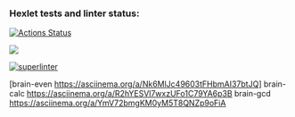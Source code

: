 ### Hexlet tests and linter status:
[![Actions Status](https://github.com/MT-cod/php-project-lvl1/workflows/hexlet-check/badge.svg)](https://github.com/MT-cod/php-project-lvl1/actions)

<a href="https://codeclimate.com/github/codeclimate/codeclimate/maintainability"><img src="https://api.codeclimate.com/v1/badges/a99a88d28ad37a79dbf6/maintainability" /></a>

[![superlinter](https://github.com/MT-cod/php-project-lvl1/workflows/superlinter/badge.svg)](https://github.com/MT-cod/php-project-lvl1/actions)

[brain-even https://asciinema.org/a/Nk6MlJc49603tFHbmAI37btJQ]
brain-calc https://asciinema.org/a/R2hYESVl7wxzUFo1C79YA6p3B
brain-gcd https://asciinema.org/a/YmV72bmgKM0yM5T8QNZp9oFiA
